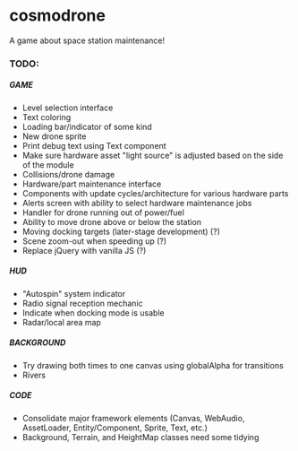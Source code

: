 # cosmodrone
A game about space station maintenance!

### TODO:

##### GAME
* Level selection interface
* Text coloring
* Loading bar/indicator of some kind
* New drone sprite
* Print debug text using Text component
* Make sure hardware asset "light source" is adjusted based on the side of the module
* Collisions/drone damage
* Hardware/part maintenance interface
* Components with update cycles/architecture for various hardware parts
* Alerts screen with ability to select hardware maintenance jobs
* Handler for drone running out of power/fuel
* Ability to move drone above or below the station
* Moving docking targets (later-stage development) (?)
* Scene zoom-out when speeding up (?)
* Replace jQuery with vanilla JS (?)

##### HUD
* "Autospin" system indicator
* Radio signal reception mechanic
* Indicate when docking mode is usable
* Radar/local area map

##### BACKGROUND
* Try drawing both times to one canvas using globalAlpha for transitions
* Rivers

##### CODE
* Consolidate major framework elements (Canvas, WebAudio, AssetLoader, Entity/Component, Sprite, Text, etc.)
* Background, Terrain, and HeightMap classes need some tidying